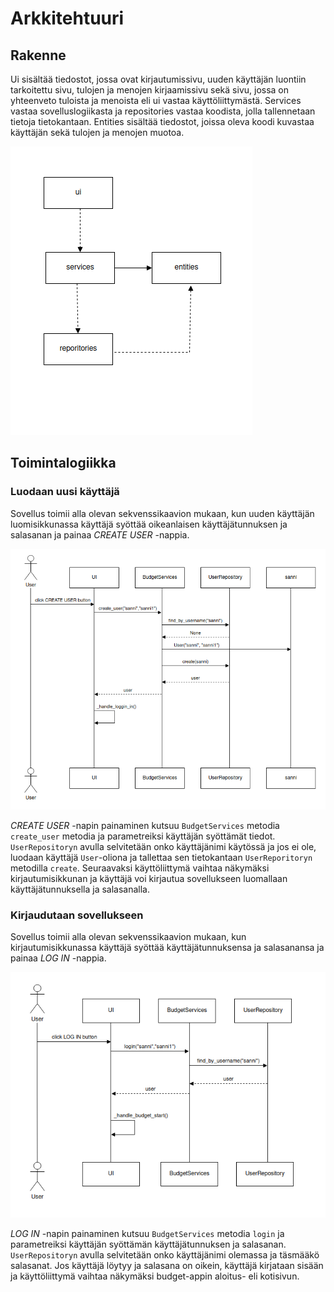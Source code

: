 # Arkkitehtuuri

## Rakenne
Ui sisältää tiedostot, jossa ovat kirjautumissivu, uuden käyttäjän luontiin tarkoitettu sivu, tulojen ja menojen kirjaamissivu sekä sivu, jossa on yhteenveto tuloista ja menoista eli ui vastaa käyttöliittymästä. Services vastaa sovelluslogiikasta ja repositories vastaa koodista, jolla tallennetaan tietoja tietokantaan. Entities sisältää tiedostot, joissa oleva koodi kuvastaa käyttäjän sekä tulojen ja menojen muotoa.

![rakenne](./pictures/rakenne.png)

## Toimintalogiikka

### Luodaan uusi käyttäjä
Sovellus toimii alla olevan sekvenssikaavion mukaan, kun uuden käyttäjän luomisikkunassa käyttäjä syöttää oikeanlaisen käyttäjätunnuksen ja salasanan ja painaa *CREATE USER* -nappia.

![create_user_sek](./pictures/create_user_sek.png)

*CREATE USER* -napin painaminen kutsuu `BudgetServices` metodia `create_user` metodia ja parametreiksi käyttäjän syöttämät tiedot. `UserRepositoryn` avulla selvitetään onko käyttäjänimi käytössä ja jos ei ole, luodaan käyttäjä `User`-oliona ja tallettaa sen tietokantaan `UserReporitoryn` metodilla `create`. Seuraavaksi käyttöliittymä vaihtaa näkymäksi kirjautumisikkunan ja käyttäjä voi kirjautua sovellukseen luomallaan käyttäjätunnuksella ja salasanalla.

### Kirjaudutaan sovellukseen
Sovellus toimii alla olevan sekvenssikaavion mukaan, kun kirjautumisikkunassa käyttäjä syöttää käyttäjätunnuksensa ja salasanansa ja painaa *LOG IN* -nappia.

![login_sek](./pictures/login_sek.png)

*LOG IN* -napin painaminen kutsuu `BudgetServices` metodia `login` ja parametreiksi käyttäjän syöttämän käyttäjätunnuksen ja salasanan. `UserRepositoryn` avulla selvitetään onko käyttäjänimi olemassa ja täsmääkö salasanat. Jos käyttäjä löytyy ja salasana on oikein, käyttäjä kirjataan sisään ja käyttöliittymä vaihtaa näkymäksi budget-appin aloitus- eli kotisivun.
